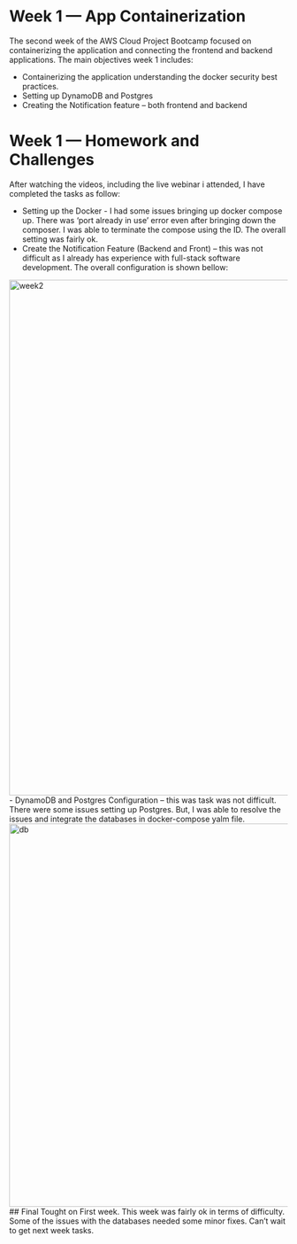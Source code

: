 
# Week 1 — App Containerization

The second week of the AWS Cloud Project Bootcamp focused on containerizing the application and connecting the frontend and backend applications. The main objectives week 1 includes: 
- Containerizing the application understanding the docker security best practices.
- Setting up DynamoDB and Postgres 
- Creating the Notification feature – both frontend and backend 
# Week 1 — Homework and Challenges

 After watching the videos, including the live webinar i attended, I have completed the tasks as follow:
 - Setting up the Docker - I had some issues bringing up docker compose up. There was ‘port already in use’ error even after bringing down the composer. I was able to terminate the compose using the ID. The overall setting was fairly ok.
- Create the Notification Feature (Backend and Front) – this was not difficult as I already has experience with full-stack software development.  The overall configuration is shown bellow:
<img width="931" alt="week2" src="https://user-images.githubusercontent.com/77783631/221368957-81a6c183-b8ca-4fee-856c-a8e547b4a908.png">
 - DynamoDB and Postgres Configuration – this was task was not difficult. There were some issues setting up Postgres. But, I was able to resolve the issues and integrate the databases in docker-compose yalm file. 
 <img width="692" alt="db" src="https://user-images.githubusercontent.com/77783631/221369103-2d6896d3-f917-4e65-8821-8558da334c22.png">
## Final Tought on First week.
This week was fairly ok in terms of difficulty. Some of the issues with the databases needed some minor fixes. Can’t wait to get next week tasks.
